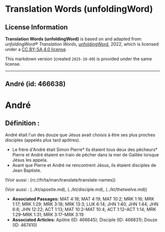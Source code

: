 # Translation Words (unfoldingWord)

## License Information

**Translation Words (unfoldingWord)** is based on and adapted from: _unfoldingWord® Translation Words_, [unfoldingWord](https://unfoldingword.org/utw), 2022, which is licensed under a [CC BY-SA 4.0 license](https://creativecommons.org/licenses/by-sa/4.0/legalcode.en).

This markdown version (created `2025-10-09`) is provided under the same license.



--------------------------------

## André (id: 466638)

André
=====

Définition :
------------

André était l'un des douze que Jésus avait choisis à être ses plus proches disciples (appelés plus tard apôtres).

* Le frère d'André était Simon Pierre\* Ils étaient tous deux des pêcheurs\* Pierre et André étaient en train de pêcher dans la mer de Galilée lorsque Jésus les appela.
* Avant que Pierre et André ne rencontrent Jésus, ils étaient disciples de Jean Baptiste.

(Voir aussi : (rc://fr/ta/man/translate/translate\-names))

(Voir aussi : (../kt/apostle.md), (../kt/disciple.md), (../kt/thetwelve.md))

* **Associated Passages:** MAT 4:18; MAT 4:19; MAT 10:2; MRK 1:16; MRK 1:17; MRK 1:29; MRK 3:18; MRK 13:3; LUK 6:14; JHN 1:40; JHN 1:44; JHN 6:8; JHN 12:22; ACT 1:13; MAT 10:2–MAT 10:4; ACT 1:12–ACT 1:14; MRK 1:29–MRK 1:31; MRK 3:17–MRK 3:19
* **Associated Articles:** Apôtre (ID: 466645); Disciple (ID: 466831); Douze (ID: 467410)


